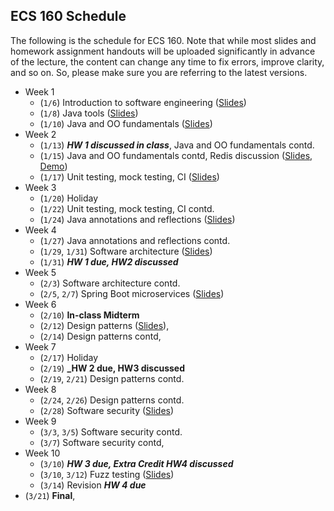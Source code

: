 ## ECS 160 Schedule

The following is the schedule for ECS 160. Note that while most slides and homework assignment handouts
will be uploaded significantly in
advance of the lecture, the content can change any time to fix errors, improve clarity, and so on. So, please
make sure you are referring to the latest versions.


- Week 1
  - (`1/6`) Introduction to software engineering ([Slides](slides/1_logistics_and_course_introduction.pptx))
  - (`1/8`) Java tools ([Slides](slides/2_java_tools_intellij_maven.pptx))
  - (`1/10`) Java and OO fundamentals ([Slides](slides/3_object_oriented_fundamentals.pptx))
- Week 2
  - (`1/13`) **_HW 1 discussed in class_**, Java and OO fundamentals contd.
  - (`1/15`) Java and OO fundamentals contd, Redis discussion ([Slides](slides/Discussion1_Redis.pptx), [Demo](https://github.com/davsec-teaching/jedis-demo))
  - (`1/17`) Unit testing, mock testing, CI ([Slides](slides/4_unit_testing_mocking_frameworks_CI.pptx))
- Week 3
  - (`1/20`) Holiday
  - (`1/22`) Unit testing, mock testing, CI contd.
  - (`1/24`) Java annotations and reflections ([Slides](slides/5_annotations_and_reflection.pptx))
- Week 4
  - (`1/27`) Java annotations and reflections contd. 
  - (`1/29`, `1/31`) Software architecture ([Slides](slides/6_software_architecture.pptx))
  - (`1/31`) **_HW 1 due, HW2 discussed_**
- Week 5
  - (`2/3`) Software architecture contd.
  - (`2/5`, `2/7`) Spring Boot microservices ([Slides](slides/7_spring_boot.pptx))
- Week 6
  - (`2/10`) **In-class Midterm**
  - (`2/12`) Design patterns ([Slides](slides/8_design_patterns.pptx)), 
  - (`2/14`) Design patterns contd, 
- Week 7
  - (`2/17`) Holiday
  - (`2/19`) **_HW 2 due, HW3 discussed**
  - (`2/19`, `2/21`) Design patterns contd.
- Week 8
  - (`2/24`, `2/26`) Design patterns contd.
  - (`2/28`) Software security ([Slides](slides/9_software_security.pptx)) 
- Week 9
  - (`3/3`, `3/5`) Software security contd.
  - (`3/7`) Software security contd,
- Week 10
  - (`3/10`) **_HW 3 due, Extra Credit HW4 discussed_**
  - (`3/10`, `3/12`) Fuzz testing ([Slides](slides/10_fuzzing.pptx))
  - (`3/14`) Revision **_HW 4 due_**
- (`3/21`) **Final**, 
